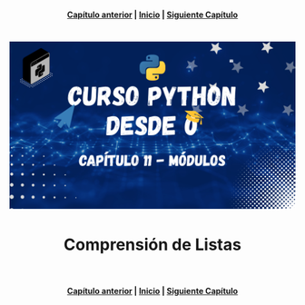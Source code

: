 <h4 align="center">
<a href="https://github.com/tecxion/Curso-Python/tree/main/10_Funciones/readme.md">Capítulo anterior</a> | <a href="https://github.com/tecxion/Curso-Python/tree/main">Inicio</a> | <a href="https://github.com/tecxion/Curso-Python/tree/main/11_Listas_2/readme.md">Siguiente Capítulo</a>
</h4>

<h1 align="center">
<img src="https://github.com/tecxion/Curso-Python/blob/main/Media/modulos.png">
</h1>


<h1 align="center">Comprensión de Listas</h1><br>





































<h4 align="center">
<a href="https://github.com/tecxion/Curso-Python/tree/main/10_Funciones/readme.md">Capítulo anterior</a> | <a href="https://github.com/tecxion/Curso-Python/tree/main">Inicio</a> | <a href="https://github.com/tecxion/Curso-Python/tree/main/11_Listas_2/readme.md">Siguiente Capítulo</a>
</h4>